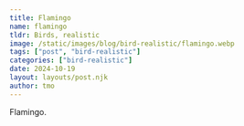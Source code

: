```yaml
---
title: Flamingo
name: flamingo
tldr: Birds, realistic
image: /static/images/blog/bird-realistic/flamingo.webp
tags: ["post", "bird-realistic"]
categories: ["bird-realistic"]
date: 2024-10-19
layout: layouts/post.njk
author: tmo
---
```


Flamingo.
